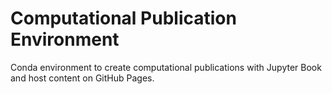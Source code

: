 # Computational Publication Environment

Conda environment to create computational publications with Jupyter Book and host content on GitHub Pages.
